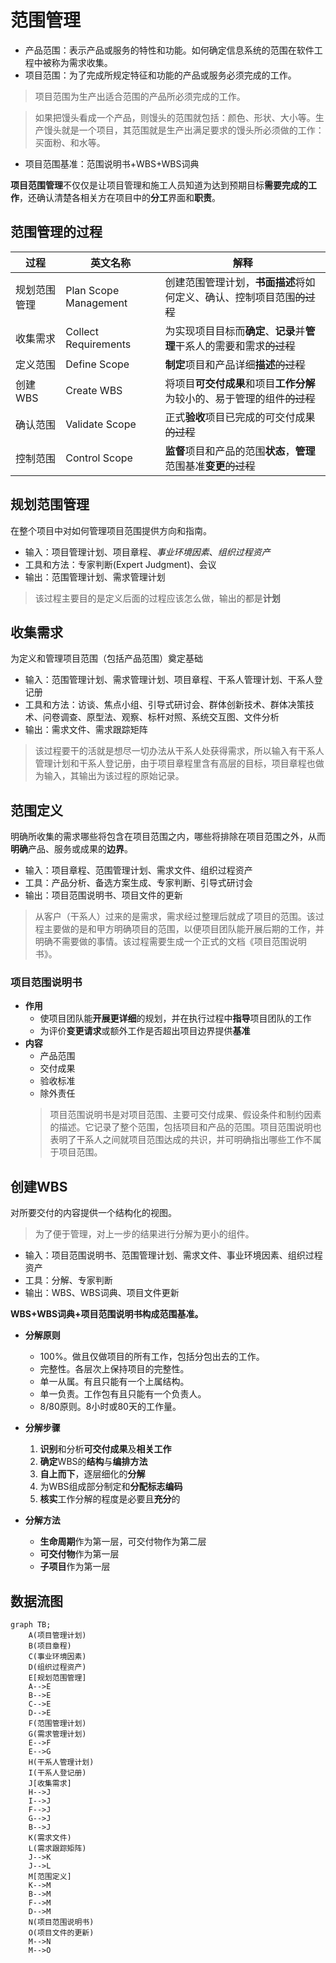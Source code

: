 # 范围管理

* 产品范围：表示产品或服务的特性和功能。如何确定信息系统的范围在软件工程中被称为需求收集。
* 项目范围：为了完成所规定特征和功能的产品或服务必须完成的工作。

> 项目范围为生产出适合范围的产品所必须完成的工作。

> 如果把馒头看成一个产品，则馒头的范围就包括：颜色、形状、大小等。生产馒头就是一个项目，其范围就是生产出满足要求的馒头所必须做的工作：买面粉、和水等。

* 项目范围基准：范围说明书+WBS+WBS词典

**项目范围管理**不仅仅是让项目管理和施工人员知道为达到预期目标**需要完成的工作**，还确认清楚各相关方在项目中的**分工**界面和**职责**。

## 范围管理的过程 

|过程   | 英文名称|解释   |
|---|---|---|
|规划范围管理|Plan Scope Management|创建范围管理计划，**书面描述**将如何定义、确认、控制项目范围~~的过程~~ |
|收集需求|Collect Requirements |为实现项目目标而**确定**、**记录**并**管理**干系人的需要和需求~~的过程~~|
|定义范围|Define Scope|**制定**项目和产品详细**描述**~~的过程~~|
|创建WBS|Create WBS|将项目**可交付成果**和项目**工作分解**为较小的、易于管理的组件~~的过程~~ |
|确认范围|Validate Scope|正式**验收**项目已完成的可交付成果~~的过程~~ |
|控制范围|Control Scope|**监督**项目和产品的范围**状态**，**管理**范围基准**变更**~~的过程~~|

## 规划范围管理

在整个项目中对如何管理项目范围提供方向和指南。

* 输入：项目管理计划、项目章程、*事业环境因素*、*组织过程资产*
* 工具和方法：专家判断(Expert Judgment)、会议
* 输出：范围管理计划、需求管理计划

> 该过程主要目的是定义后面的过程应该怎么做，输出的都是**计划**

## 收集需求

为定义和管理项目范围（包括产品范围）奠定基础

* 输入：范围管理计划、需求管理计划、项目章程、干系人管理计划、干系人登记册
* 工具和方法：访谈、焦点小组、引导式研讨会、群体创新技术、群体决策技术、问卷调查、原型法、观察、标杆对照、系统交互图、文件分析
* 输出：需求文件、需求跟踪矩阵

> 该过程要干的活就是想尽一切办法从干系人处获得需求，所以输入有干系人管理计划和干系人登记册，由于项目章程里含有高层的目标，项目章程也做为输入，其输出为该过程的原始记录。


## 范围定义

明确所收集的需求哪些将包含在项目范围之内，哪些将排除在项目范围之外，从而**明确**产品、服务或成果的**边界**。

* 输入：项目章程、范围管理计划、需求文件、组织过程资产
* 工具：产品分析、备选方案生成、专家判断、引导式研讨会
* 输出：项目范围说明书、项目文件的更新

> 从客户（干系人）过来的是需求，需求经过整理后就成了项目的范围。该过程主要做的是和甲方明确项目的范围，以便项目团队能开展后期的工作，并明确不需要做的事情。该过程需要生成一个正式的文档《项目范围说明书》。

### 项目范围说明书

* **作用**
    * 使项目团队能**开展更详细**的规划，并在执行过程中**指导**项目团队的工作
    * 为评价**变更请求**或额外工作是否超出项目边界提供**基准**
* **内容**
    * 产品范围
    * 交付成果
    * 验收标准
    * 除外责任
    > 项目范围说明书是对项目范围、主要可交付成果、假设条件和制约因素的描述。它记录了整个范围，包括项目和产品的范围。项目范围说明也表明了干系人之间就项目范围达成的共识，并可明确指出哪些工作不属于项目范围。

## 创建WBS

对所要交付的内容提供一个结构化的视图。

> 为了便于管理，对上一步的结果进行分解为更小的组件。

* 输入：项目范围说明书、范围管理计划、需求文件、事业环境因素、组织过程资产
* 工具：分解、专家判断
* 输出：WBS、WBS词典、项目文件更新

**WBS+WBS词典+项目范围说明书构成范围基准。**

* **分解原则**

    * 100%。做且仅做项目的所有工作，包括分包出去的工作。
    * 完整性。各层次上保持项目的完整性。
    * 单一从属。有且只能有一个上属结构。
    * 单一负责。工作包有且只能有一个负责人。
    * 8/80原则。8小时或80天的工作量。


* **分解步骤**

    1. **识别**和分析**可交付成果**及**相关工作**
    2. **确定**WBS的**结构**与**编排方法**
    3. **自上而下**，逐层细化的**分解**
    4. 为WBS组成部分制定和**分配标志编码**
    5. **核实**工作分解的程度是必要且**充分**的


* **分解方法**

    * **生命周期**作为第一层，可交付物作为第二层
    * **可交付物**作为第一层
    * **子项目**作为第一层

## 数据流图

```mermaid
graph TB;
    A(项目管理计划)
    B(项目章程)
    C(事业环境因素)
    D(组织过程资产)
    E[规划范围管理]
    A-->E
    B-->E
    C-->E
    D-->E
    F(范围管理计划)
    G(需求管理计划)
    E-->F
    E-->G
    H(干系人管理计划)
    I(干系人登记册)
    J[收集需求]
    H-->J
    I-->J
    F-->J
    G-->J
    B-->J
    K(需求文件)
    L(需求跟踪矩阵)
    J-->K
    J-->L
    M[范围定义]
    K-->M
    B-->M
    F-->M
    D-->M
    N(项目范围说明书)
    O(项目文件的更新)
    M-->N
    M-->O

```

